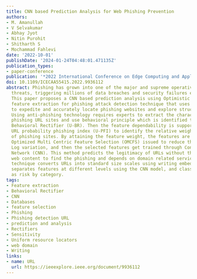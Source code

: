 ```yaml
---
title: CNN based Prediction Analysis for Web Phishing Prevention
authors:
- M. Amanullah
- V Selvakumar
- Abhay Jyot
- Nitin Purohit
- Shitharth S
- Mochammad Fahlevi
date: '2022-10-01'
publishDate: '2024-01-24T04:48:01.471135Z'
publication_types:
- paper-conference
publication: '*2022 International Conference on Edge Computing and Applications (ICECAA)*'
doi: 10.1109/ICECAA55415.2022.9936112
abstract: Phishing has grown into one of the major and supreme operative in cyber
  threats, triggering millions of data breaches and security failures every year.
  This paper proposes a CNN based prediction analysis using Optimistic Multi centric
  feature extraction for phishing attack detection technique that uses only URL functions
  to expedite and accurately locate phishing websites and explore structured databases.
  Using anti-phishing technology requires experts to extract the characteristics of
  phishing URL sites and use behavioral principle which is identified through URL
  Behavioral Rectifier (U-BR). Then the feature dependability is supported to create
  URL probability phishing index (U-PFI) to identify the relative weight for detection
  of phishing sites. By attaining the feature weight, the features are observed using
  Optimized Multi Centric Feature Selection (OMCFS) issued to reduce the dimension
  Log variation, and then the selected features get trained through Conventional Neural
  Network (CNN). This method predicts the legitimacy of URLs without the access to
  web content to find the phishing and depends on domain related service. The proposed
  technique converts URLs into standard size scales using writing embedding techniques,
  separates features at different levels using the CNN model, and classifies the features
  as risk by category.
tags:
- Feature extraction
- Behavioral Rectifier
- CNN
- Databases
- feature selection
- Phishing
- Phishing detection URL
- prediction and analysis
- Rectifiers
- Sensitivity
- Uniform resource locators
- web domain
- Writing
links:
- name: URL
  url: https://ieeexplore.ieee.org/document/9936112
---
```

